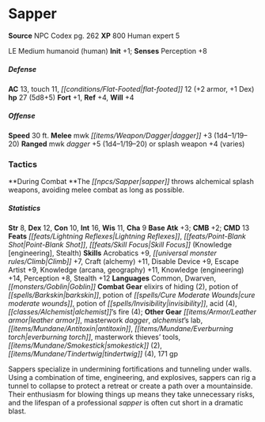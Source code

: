 ﻿---
cssclass: [monsters]
title1: Sapper
title2: Sapper
CR: 3
sources:
- name: NPC Codex
  page: 262
  link: http://paizo.com/products/btpy8v3a?Pathfinder-Roleplaying-Game-NPC-Codex
XP: 800
race: Human
classes:
- expert 5
alignment: LE
size: Medium
type: humanoid
subtypes:
- human
initiative:
  bonus: 1
AC:
  AC: 13
  touch: 11
  flat_footed: 12
  components:
    armor: 2
    dex: 1
HP:
  HP: 27
  long: 5d8+5
saves:
  fort: 1
  ref: 4
  will: 4
speeds:
  base: 30
attacks:
  melee:
  - - text: mwk dagger +3 (1d4-1/19-20)
      entries:
      - - damage: 1d4-1
          crit_range: 19-20
      attack: mwk dagger
      bonus:
      - 3
  ranged:
  - - text: mwk dagger +5 (1d4-1/19-20)
      entries:
      - - damage: 1d4-1
          crit_range: 19-20
      attack: mwk dagger
      bonus:
      - 5
  - - text: splash weapon +4 (varies)
      entries:
      - - effect: varies
      attack: splash weapon
      bonus:
      - 4
tactics:
  During Combat: The sapper throws alchemical splash weapons, avoiding melee combat
    as long as possible.
ability_scores:
  STR: 8
  DEX: 12
  CON: 10
  INT: 16
  WIS: 11
  CHA: 9
BAB: 3
CMB: 2
CMD: 13
feats:
- name: Lightning Reflexes
- name: Point-Blank Shot
- name: Skill Focus (Knowledge [engineering])
- name: Skill Focus (Stealth)
skills:
  Acrobatics: 9
  Climb: 7
  Craft (alchemy): 11
  Disable Device: 9
  Escape Artist: 9
  Knowledge (arcana): 11
  Knowledge (geography): 11
  Knowledge (engineering): 14
  Perception: 8
  Stealth: 12
languages:
- Common
- Dwarven
- Goblin
gear:
  combat:
  - elixirs of hiding (2)
  - potion of barkskin
  - potion of cure moderate wounds
  - potion of invisibility
  - acid (4)
  - alchemist's fire (4)
  other:
  - leather armor
  - masterwork dagger
  - alchemist's lab
  - antitoxin
  - everburning torch
  - masterwork thieves' tools
  - smokestick (2)
  - tindertwig (4)
  - 171 gp
desc_long: Sappers specialize in undermining fortifications and tunneling under walls.
  Using a combination of time, engineering, and explosives, sappers can rig a tunnel
  to collapse to protect a retreat or create a path over a mountainside. Their enthusiasm
  for blowing things up means they take unnecessary risks, and the lifespan of a professional
  sapper is often cut short in a dramatic blast.

---

# Sapper

**Source** NPC Codex pg. 262
**XP** 800
Human expert 5

LE Medium humanoid (human)
**Init** +1; **Senses** Perception +8

##### Defense

**AC** 13, touch 11, _[[conditions/Flat-Footed|flat-footed]]_ 12 (+2 armor, +1 Dex)
**hp** 27 (5d8+5)
**Fort** +1, **Ref** +4, **Will** +4

##### Offense
**Speed** 30 ft.
**Melee** mwk _[[items/Weapon/Dagger|dagger]]_ +3 (1d4–1/19–20)
**Ranged** mwk _dagger_ +5 (1d4–1/19–20) or splash weapon +4 (varies)

### Tactics

**During Combat **The _[[npcs/Sapper|sapper]]_ throws alchemical splash weapons, avoiding melee combat as long as possible.

##### Statistics
**Str** 8, **Dex** 12, **Con** 10, **Int** 16, **Wis** 11, **Cha** 9
**Base Atk** +3; **CMB** +2; **CMD** 13
**Feats** _[[feats/Lightning Reflexes|Lightning Reflexes]]_, _[[feats/Point-Blank Shot|Point-Blank Shot]]_, _[[feats/Skill Focus|Skill Focus]]_ (Knowledge [engineering], Stealth)
**Skills** Acrobatics +9, _[[universal monster rules/Climb|Climb]]_ +7, Craft (alchemy) +11, Disable Device +9, Escape Artist +9, Knowledge (arcana, geography) +11, Knowledge (engineering) +14, Perception +8, Stealth +12
**Languages** Common, Dwarven, _[[monsters/Goblin|Goblin]]_
**Combat Gear** elixirs of hiding (2), potion of _[[spells/Barkskin|barkskin]]_, potion of _[[spells/Cure Moderate Wounds|cure moderate wounds]]_, potion of _[[spells/Invisibility|invisibility]]_, acid (4), _[[classes/Alchemist|alchemist]]_’s fire (4); **Other Gear** _[[items/Armor/Leather armor|leather armor]]_, masterwork _dagger_, _alchemist_’s lab, _[[items/Mundane/Antitoxin|antitoxin]]_, _[[items/Mundane/Everburning torch|everburning torch]]_, masterwork thieves’ tools, _[[items/Mundane/Smokestick|smokestick]]_ (2), _[[items/Mundane/Tindertwig|tindertwig]]_ (4), 171 gp

Sappers specialize in undermining fortifications and tunneling under walls. Using a combination of time, engineering, and explosives, sappers can rig a tunnel to collapse to protect a retreat or create a path over a mountainside. Their enthusiasm for blowing things up means they take unnecessary risks, and the lifespan of a professional _sapper_ is often cut short in a dramatic blast.